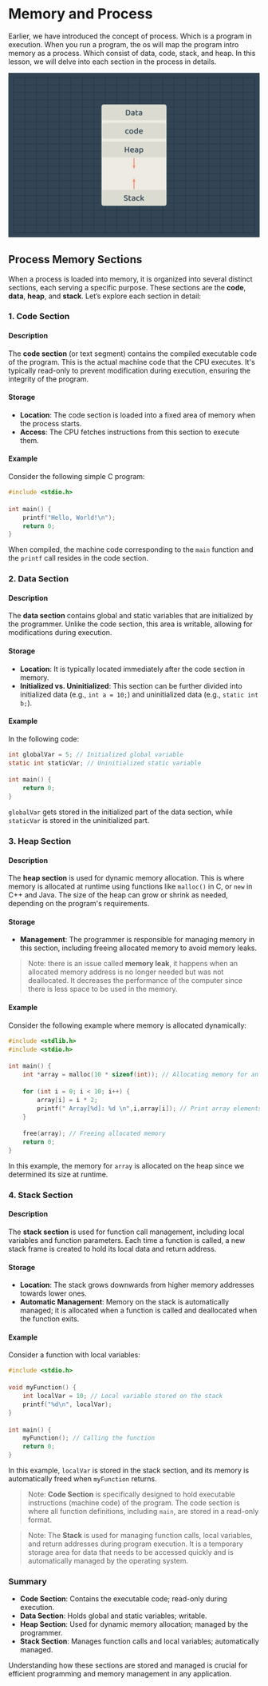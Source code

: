 # Memory and Process
Earlier, we have introduced the concept of process. Which is a program in execution. When you run a program, the os will map the program intro memory as a process. Which consist of data, code, stack, and heap. In this lesson, we will delve into each section in the process in details.

![process in memory](./images/04.process.png)


## Process Memory Sections
When a process is loaded into memory, it is organized into several distinct sections, each serving a specific purpose. These sections are the **code**, **data**, **heap**, and **stack**. Let’s explore each section in detail:

### 1. Code Section

#### Description
The **code section** (or text segment) contains the compiled executable code of the program. This is the actual machine code that the CPU executes. It's typically read-only to prevent modification during execution, ensuring the integrity of the program.

#### Storage
- **Location**: The code section is loaded into a fixed area of memory when the process starts.
- **Access**: The CPU fetches instructions from this section to execute them.

#### Example
Consider the following simple C program:

```c
#include <stdio.h>

int main() {
    printf("Hello, World!\n");
    return 0;
}
```

When compiled, the machine code corresponding to the `main` function and the `printf` call resides in the code section.

### 2. Data Section

#### Description
The **data section** contains global and static variables that are initialized by the programmer. Unlike the code section, this area is writable, allowing for modifications during execution.

#### Storage
- **Location**: It is typically located immediately after the code section in memory.
- **Initialized vs. Uninitialized**: This section can be further divided into initialized data (e.g., `int a = 10;`) and uninitialized data (e.g., `static int b;`).

#### Example
In the following code:

```c
int globalVar = 5; // Initialized global variable
static int staticVar; // Uninitialized static variable

int main() {
    return 0;
}
```

`globalVar` gets stored in the initialized part of the data section, while `staticVar` is stored in the uninitialized part.

### 3. Heap Section

#### Description
The **heap section** is used for dynamic memory allocation. This is where memory is allocated at runtime using functions like `malloc()` in C, or `new` in C++ and Java. The size of the heap can grow or shrink as needed, depending on the program's requirements.

#### Storage
- **Management**: The programmer is responsible for managing memory in this section, including freeing allocated memory to avoid memory leaks.

> Note: there is an issue called **memory leak**, it happens when an allocated memory address is no longer needed but was not deallocated. It decreases the performance of the computer since there is less space to be used in the memory.

#### Example
Consider the following example where memory is allocated dynamically:

```c
#include <stdlib.h>
#include <stdio.h>

int main() {
    int *array = malloc(10 * sizeof(int)); // Allocating memory for an array of 10 integers

    for (int i = 0; i < 10; i++) {
        array[i] = i * 2;
        printf(" Array[%d]: %d \n",i,array[i]); // Print array elements
    }

    free(array); // Freeing allocated memory
    return 0;
}
```

In this example, the memory for `array` is allocated on the heap since we determined its size at runtime.

### 4. Stack Section

#### Description
The **stack section** is used for function call management, including local variables and function parameters. Each time a function is called, a new stack frame is created to hold its local data and return address.

#### Storage
- **Location**: The stack grows downwards from higher memory addresses towards lower ones.
- **Automatic Management**: Memory on the stack is automatically managed; it is allocated when a function is called and deallocated when the function exits.

#### Example
Consider a function with local variables:

```c
#include <stdio.h>

void myFunction() {
    int localVar = 10; // Local variable stored on the stack
    printf("%d\n", localVar);
}

int main() {
    myFunction(); // Calling the function
    return 0;
}
```
In this example, `localVar` is stored in the stack section, and its memory is automatically freed when `myFunction` returns.

> Note: **Code Section** is specifically designed to hold executable instructions (machine code) of the program. The code section is where all function definitions, including `main`, are stored in a read-only format.

>Note: The **Stack** is used for managing function calls, local variables, and return addresses during program execution. It is a temporary storage area for data that needs to be accessed quickly and is automatically managed by the operating system.

### Summary

- **Code Section**: Contains the executable code; read-only during execution.
- **Data Section**: Holds global and static variables; writable.
- **Heap Section**: Used for dynamic memory allocation; managed by the programmer.
- **Stack Section**: Manages function calls and local variables; automatically managed.

Understanding how these sections are stored and managed is crucial for efficient programming and memory management in any application.